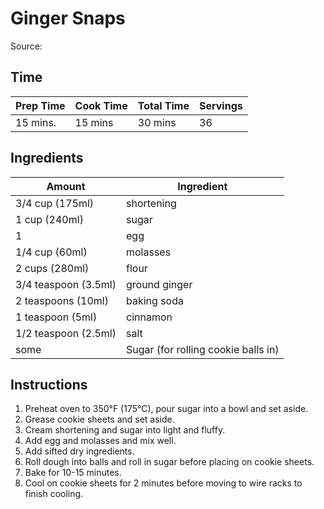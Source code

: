 # Ginger Snaps
Source:

## Time
| Prep Time | Cook Time | Total Time | Servings |
|-|-|-|-|
|  15 mins.      |  15 mins         |  30 mins          |    36         |
## Ingredients
| Amount | Ingredient |
|---------|------------|
|3/4 cup (175ml) |shortening|
|1 cup (240ml) |sugar|
|1 |egg|
|1/4 cup (60ml) |molasses|
|2 cups (280ml) |flour|
|3/4 teaspoon (3.5ml) |ground ginger|
|2 teaspoons (10ml)| baking soda|
|1 teaspoon (5ml)| cinnamon|
|1/2 teaspoon (2.5ml) |salt|
|some|Sugar (for rolling cookie balls in)|

## Instructions
1. Preheat oven to 350°F (175°C), pour sugar into a bowl and set aside.
2.  Grease cookie sheets and set aside.
3.  Cream shortening and sugar into light and fluffy.
4.  Add egg and molasses and mix well.
5.  Add sifted dry ingredients.
6.  Roll dough into balls and roll in sugar before placing on cookie sheets.
7.  Bake for 10-15 minutes.
8.  Cool on cookie sheets for 2 minutes before moving to wire racks to finish cooling.